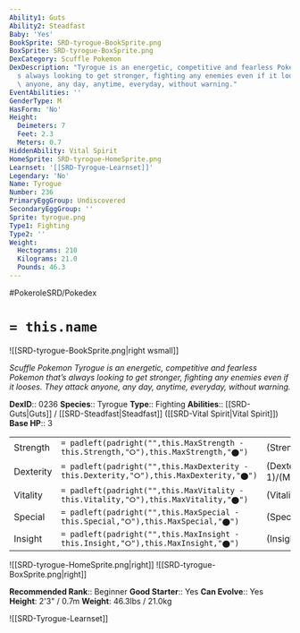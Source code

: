 ```yaml
---
Ability1: Guts
Ability2: Steadfast
Baby: 'Yes'
BookSprite: SRD-tyrogue-BookSprite.png
BoxSprite: SRD-tyrogue-BoxSprite.png
DexCategory: Scuffle Pokemon
DexDescription: "Tyrogue is an energetic, competitive and fearless Pokemon that\u2019\
  s always looking to get stronger, fighting any enemies even if it looses. They attack\
  \ anyone, any day, anytime, everyday, without warning."
EventAbilities: ''
GenderType: M
HasForm: 'No'
Height:
  Deimeters: 7
  Feet: 2.3
  Meters: 0.7
HiddenAbility: Vital Spirit
HomeSprite: SRD-tyrogue-HomeSprite.png
Learnset: '[[SRD-Tyrogue-Learnset]]'
Legendary: 'No'
Name: Tyrogue
Number: 236
PrimaryEggGroup: Undiscovered
SecondaryEggGroup: ''
Sprite: tyrogue.png
Type1: Fighting
Type2: ''
Weight:
  Hectograms: 210
  Kilograms: 21.0
  Pounds: 46.3
---
```


#PokeroleSRD/Pokedex

# `= this.name`

![[SRD-tyrogue-BookSprite.png|right wsmall]]

*Scuffle Pokemon*
*Tyrogue is an energetic, competitive and fearless Pokemon that’s always looking to get stronger, fighting any enemies even if it looses. They attack anyone, any day, anytime, everyday, without warning.*

**DexID**:: 0236
**Species**:: Tyrogue
**Type**:: Fighting
**Abilities**:: [[SRD-Guts|Guts]] / [[SRD-Steadfast|Steadfast]] ([[SRD-Vital Spirit|Vital Spirit]])
**Base HP**:: 3

|           |                                                                                        |                                          |
| --------- | -------------------------------------------------------------------------------------- | ---------------------------------------- |
| Strength  | `= padleft(padright("",this.MaxStrength - this.Strength,"⭘"),this.MaxStrength,"⬤")`    | (Strength::1)/(MaxStrength::3)   |
| Dexterity | `= padleft(padright("",this.MaxDexterity - this.Dexterity,"⭘"),this.MaxDexterity,"⬤")` | (Dexterity:: 1)/(MaxDexterity::3) |
| Vitality  | `= padleft(padright("",this.MaxVitality - this.Vitality,"⭘"),this.MaxVitality,"⬤")`    | (Vitality::1)/(MaxVitality::3)   |
| Special   | `= padleft(padright("",this.MaxSpecial - this.Special,"⭘"),this.MaxSpecial,"⬤")`       | (Special::1)/(MaxSpecial::3)     |
| Insight   | `= padleft(padright("",this.MaxInsight - this.Insight,"⭘"),this.MaxInsight,"⬤")`       | (Insight::1)/(MaxInsight::3)     |

![[SRD-tyrogue-HomeSprite.png|right]]
![[SRD-tyrogue-BoxSprite.png|right]]

**Recommended Rank**:: Beginner
**Good Starter**:: Yes
**Can Evolve**:: Yes
**Height**: 2'3" / 0.7m
**Weight**: 46.3lbs / 21.0kg

![[SRD-Tyrogue-Learnset]]